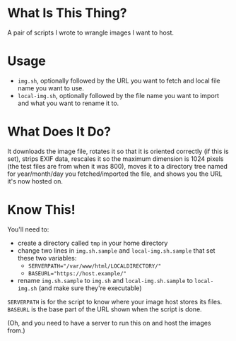 # What Is This Thing?

A pair of scripts I wrote to wrangle images I want to host.

# Usage

* `img.sh`, optionally followed by the URL you want to fetch and local file name you want to use.
* `local-img.sh`, optionally followed by the file name you want to import and what you want to rename it to.

# What Does It Do?

It downloads the image file, rotates it so that it is oriented correctly (if this is set), strips EXIF data, rescales it so the maximum dimension is 1024 pixels (the test files are from when it was 800), moves it to a directory tree named for year/month/day you fetched/imported the file, and shows you the URL it's now hosted on.

# Know This!

You'll need to:
* create a directory called `tmp` in your home directory
* change two lines in `img.sh.sample` and `local-img.sh.sample` that set these two variables:
  * `SERVERPATH="/var/www/html/LOCALDIRECTORY/"`
  * `BASEURL="https://host.example/"`
* rename `img.sh.sample` to `img.sh` and `local-img.sh.sample` to `local-img.sh` (and make sure they're executable)

`SERVERPATH` is for the script to know where your image host stores its files. `BASEURL` is the base part of the URL shown when the script is done.

(Oh, and you need to have a server to run this on and host the images from.)
